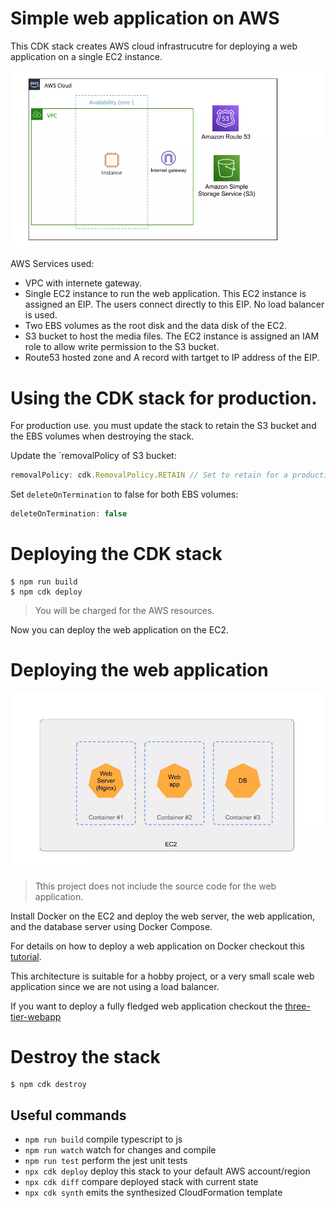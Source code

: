 # Simple web application on AWS

This CDK stack creates AWS cloud infrastrucutre for deploying a web application on a single EC2 instance.

![AWS architecture](./aws-architecture.webp)

AWS Services used:
* VPC with internete gateway.
* Single EC2 instance to run the web application. This EC2 instance is assigned an EIP. The users connect directly to this EIP. No load balancer is used.
* Two EBS volumes as the root disk and the data disk of the EC2.
* S3 bucket to host the media files. The EC2 instance is assigned an IAM role to allow write permission to the S3 bucket.
* Route53 hosted zone and A record with tartget to IP address of the EIP.

# Using the CDK stack for production.

For production use. you must update the stack to retain the S3 bucket and the EBS volumes when destroying the stack.

Update the `removalPolicy of S3 bucket:
```TypeScript
removalPolicy: cdk.RemovalPolicy.RETAIN // Set to retain for a production app
```

Set `deleteOnTermination` to false for both EBS volumes:
```TypeScript
deleteOnTermination: false
```

# Deploying the CDK stack

```shell
$ npm run build
$ npm cdk deploy
```

> You will be charged for the AWS resources.

Now you can deploy the web application on the EC2.

# Deploying the web application

![Web application](./web-application.webp)

> Tthis project does not include the source code for the web application.

Install Docker on the EC2 and deploy the web server, the web application, and the database server using Docker Compose.

For details on how to deploy a web application on Docker checkout this [tutorial](https://cloudqubes.com/tutorial/deploying-rails-7-on-docker/).

This architecture is suitable for a hobby project, or a very small scale web application since we are not using a load balancer.

If you want to deploy a fully fledged web application checkout the [three-tier-webapp](https://github.com/indikaimk/aws-projects/tree/main/three-tier-webapp)

# Destroy the stack

```shell
$ npm cdk destroy
```

## Useful commands

* `npm run build`   compile typescript to js
* `npm run watch`   watch for changes and compile
* `npm run test`    perform the jest unit tests
* `npx cdk deploy`  deploy this stack to your default AWS account/region
* `npx cdk diff`    compare deployed stack with current state
* `npx cdk synth`   emits the synthesized CloudFormation template
